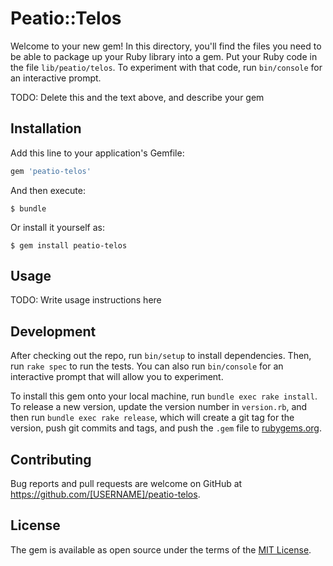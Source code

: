 # Peatio::Telos

Welcome to your new gem! In this directory, you'll find the files you need to be able to package up your Ruby library into a gem. Put your Ruby code in the file `lib/peatio/telos`. To experiment with that code, run `bin/console` for an interactive prompt.

TODO: Delete this and the text above, and describe your gem

## Installation

Add this line to your application's Gemfile:

```ruby
gem 'peatio-telos'
```

And then execute:

    $ bundle

Or install it yourself as:

    $ gem install peatio-telos

## Usage

TODO: Write usage instructions here

## Development

After checking out the repo, run `bin/setup` to install dependencies. Then, run `rake spec` to run the tests. You can also run `bin/console` for an interactive prompt that will allow you to experiment.

To install this gem onto your local machine, run `bundle exec rake install`. To release a new version, update the version number in `version.rb`, and then run `bundle exec rake release`, which will create a git tag for the version, push git commits and tags, and push the `.gem` file to [rubygems.org](https://rubygems.org).

## Contributing

Bug reports and pull requests are welcome on GitHub at https://github.com/[USERNAME]/peatio-telos.

## License

The gem is available as open source under the terms of the [MIT License](https://opensource.org/licenses/MIT).
